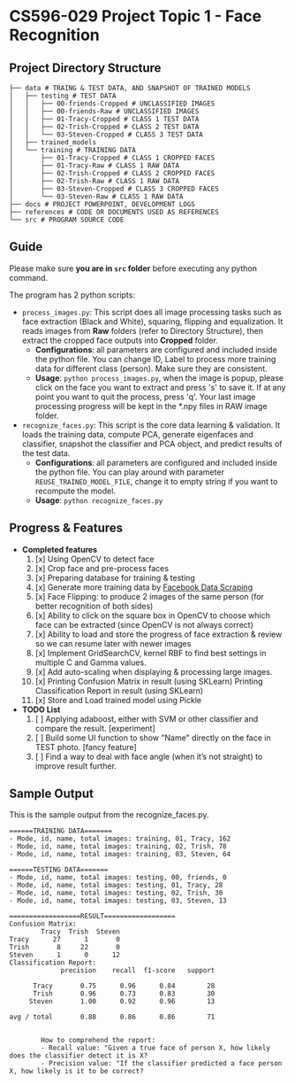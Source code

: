 # CS596-029 Project Topic 1 - Face Recognition


## Project Directory Structure
```
├── data # TRAING & TEST DATA, AND SNAPSHOT OF TRAINED MODELS
│   ├── testing # TEST DATA
│   │   ├── 00-friends-Cropped # UNCLASSIFIED IMAGES
│   │   ├── 00-friends-Raw # UNCLASSIFIED IMAGES
│   │   ├── 01-Tracy-Cropped # CLASS 1 TEST DATA
│   │   ├── 02-Trish-Cropped # CLASS 2 TEST DATA
│   │   └── 03-Steven-Cropped # CLASS 3 TEST DATA
│   ├── trained_models
│   └── training # TRAINING DATA
│       ├── 01-Tracy-Cropped # CLASS 1 CROPPED FACES
│       ├── 01-Tracy-Raw # CLASS 1 RAW DATA
│       ├── 02-Trish-Cropped # CLASS 2 CROPPED FACES
│       ├── 02-Trish-Raw # CLASS 1 RAW DATA
│       ├── 03-Steven-Cropped # CLASS 3 CROPPED FACES
│       └── 03-Steven-Raw # CLASS 1 RAW DATA
├── docs # PROJECT POWERPOINT, DEVELOPMENT LOGS
├── references # CODE OR DOCUMENTS USED AS REFERENCES
└── src # PROGRAM SOURCE CODE

```

## Guide
Please make sure **you are in `src` folder** before executing any python command. 

The program has 2 python scripts:

* `process_images.py`: This script does all image processing tasks such as face extraction (Black and White), squaring, flipping and equalization. It reads images from **Raw** folders (refer to Directory Structure), then extract the cropped face outputs into **Cropped** folder.
    * **Configurations**: all parameters are configured and included inside the python file. You can change ID, Label to process more training data for different class (person). Make sure they are consistent. 
    * **Usage**: `python process_images.py`, when the image is popup, please click on the face you want to extract and press 's' to save it. If at any point you want to quit the process, press 'q'. Your last image processing progress will be kept in the *.npy files in RAW image folder. 
* `recognize_faces.py`: This script is the core data learning & validation. It loads the training data, compute PCA, generate eigenfaces and classifier, snapshot the classifier and PCA object, and predict results of the test data. 
    * **Configurations**: all parameters are configured and included inside the python file. You can play around with parameter `REUSE_TRAINED_MODEL_FILE`, change it to empty string if you want to recompute the model. 
    * **Usage**: `python recognize_faces.py` 

## Progress & Features

* **Completed features**
    1. [x] Using OpenCV to detect face    1. [x] Crop face and pre-process faces    1. [x] Preparing database for training & testing
    1. [x] Generate more training data by [Facebook Data Scraping](https://github.com/stevenvo/facebook_data_scraping)    1. [x] Face Flipping: to produce 2 images of the same person (for better recognition of both sides)    1. [x] Ability to click on the square box in OpenCV to choose which face can be extracted (since OpenCV is not always correct)    1. [x] Ability to load and store the progress of face extraction & review so we can resume later with newer images    1. [x] Implement GridSearchCV, kernel RBF to find best settings in multiple C and Gamma values.    1. [x] Add auto-scaling when displaying & processing large images.    1. [x] Printing Confusion Matrix in result (using SKLearn)Printing Classification Report in result (using SKLearn)    1. [x] Store and Load trained model using Pickle * **TODO List**    1. [ ] Applying adaboost, either with SVM or other classifier and compare the result. [experiment]    1. [ ] Build some UI function to show "Name" directly on the face in TEST photo. [fancy feature]    1. [ ] Find a way to deal with face angle (when it’s not straight) to improve result further.## Sample Output
This is the sample output from the recognize_faces.py.

```
======TRAINING DATA=======
- Mode, id, name, total images: training, 01, Tracy, 162
- Mode, id, name, total images: training, 02, Trish, 78
- Mode, id, name, total images: training, 03, Steven, 64

======TESTING DATA=======
- Mode, id, name, total images: testing, 00, friends, 0
- Mode, id, name, total images: testing, 01, Tracy, 28
- Mode, id, name, total images: testing, 02, Trish, 30
- Mode, id, name, total images: testing, 03, Steven, 13

==================RESULT==================
Confusion Matrix: 
        Tracy  Trish  Steven
Tracy      27      1       0
Trish       8     22       0
Steven      1      0      12
Classification Report: 
             precision    recall  f1-score   support

      Tracy       0.75      0.96      0.84        28
      Trish       0.96      0.73      0.83        30
     Steven       1.00      0.92      0.96        13

avg / total       0.88      0.86      0.86        71


        How to comprehend the report:
        - Recall value: "Given a true face of person X, how likely does the classifier detect it is X?
        - Precision value: "If the classifier predicted a face person X, how likely is it to be correct?
```